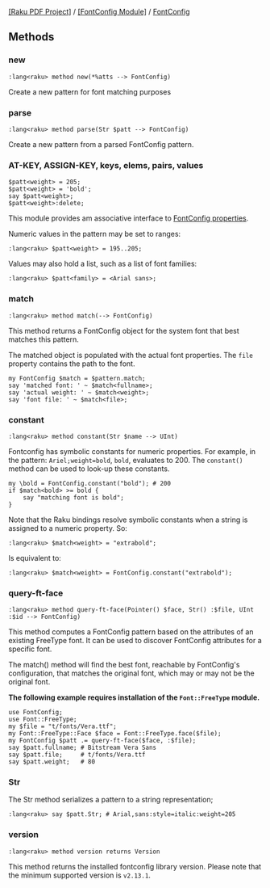 [[Raku PDF Project]](https://pdf-raku.github.io)
 / [[FontConfig Module]](https://pdf-raku.github.io/FontConfig-raku)
 / [FontConfig](https://pdf-raku.github.io/FontConfig-raku/FontConfig)

Methods
-------

### new

    :lang<raku> method new(*%atts --> FontConfig)

Create a new pattern for font matching purposes

### parse

    :lang<raku> method parse(Str $patt --> FontConfig)

Create a new pattern from a parsed FontConfig pattern.

### AT-KEY, ASSIGN-KEY, keys, elems, pairs, values

    $patt<weight> = 205;
    $patt<weight> = 'bold';
    say $patt<weight>;
    $patt<weight>:delete;

This module provides am associative interface to [FontConfig properties](https://www.freedesktop.org/software/fontconfig/fontconfig-user.html).

Numeric values in the pattern may be set to ranges:

    :lang<raku> $patt<weight> = 195..205;

Values may also hold a list, such as a list of font families:

    :lang<raku> $patt<family> = <Arial sans>;

### match

    :lang<raku> method match(--> FontConfig)

This method returns a FontConfig object for the system font that best matches this pattern.

The matched object is populated with the actual font properties. The `file` property contains the path to the font.

    my FontConfig $match = $pattern.match;
    say 'matched font: ' ~ $match<fullname>;
    say 'actual weight: ' ~ $match<weight>;
    say 'font file: ' ~ $match<file>;

### constant

    :lang<raku> method constant(Str $name --> UInt)

Fontconfig has symbolic constants for numeric properties. For example, in the pattern: `Ariel;weight=bold`, `bold`, evaluates to 200. The `constant()` method can be used to look-up these constants.

    my \bold = FontConfig.constant("bold"); # 200
    if $match<bold> >= bold {
        say "matching font is bold";
    }

Note that the Raku bindings resolve symbolic constants when a string is assigned to a numeric property. So:

    :lang<raku> $match<weight> = "extrabold";

Is equivalent to:

    :lang<raku> $match<weight> = FontConfig.constant("extrabold");

### query-ft-face

    :lang<raku> method query-ft-face(Pointer() $face, Str() :$file, UInt :$id --> FontConfig)

This method computes a FontConfig pattern based on the attributes of an existing FreeType font. It can be used to discover FontConfig attributes for a specific font.

The match() method will find the best font, reachable by FontConfig's configuration, that matches the original font, which may or may not be the original font.

**The following example requires installation of the `Font::FreeType` module.**

    use FontConfig;
    use Font::FreeType;
    my $file = "t/fonts/Vera.ttf";
    my Font::FreeType::Face $face = Font::FreeType.face($file);
    my FontConfig $patt .= query-ft-face($face, :$file);
    say $patt.fullname; # Bitstream Vera Sans
    say $patt.file;     # t/fonts/Vera.ttf
    say $patt.weight;   # 80

### Str

The Str method serializes a pattern to a string representation;

    :lang<raku> say $patt.Str; # Arial,sans:style=italic:weight=205

### version

    :lang<raku> method version returns Version

This method returns the installed fontconfig library version. Please note that the minimum supported version is `v2.13.1`.


